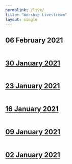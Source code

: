 ```yaml
---
permalink: /live/
title: "Worship Livestream"
layout: single
---
```


## 06 February 2021
<a href="https://youtu.be/Ap6sruz5sE0"><img src="{{ site.url }}{{ site.baseurl }}/assets/images/Worship Service - 06 February 2021.jpg" alt="">
## 30 January 2021
<a href="https://youtu.be/yDHx9C79I9Q"><img src="{{ site.url }}{{ site.baseurl }}/assets/images/Worship Service - 30 January 2021.jpg" alt="">
## 23 January 2021
<a href="https://youtu.be/aB2xtL1OAoU"><img src="{{ site.url }}{{ site.baseurl }}/assets/images/Worship Service - 23 January 2021.jpg" alt="">
## 16 January 2021
<a href="https://youtu.be/y--Uf-q0saQ"><img src="{{ site.url }}{{ site.baseurl }}/assets/images/Worship Service - 16 January 2021.jpg" alt="">
## 09 January 2021
<a href="https://youtu.be/4jZMkYIn-g0"><img src="{{ site.url }}{{ site.baseurl }}/assets/images/Worship Service - 09 January 2021.jpg" alt="">
## 02 January 2021
<a href="https://youtu.be/KX7UDJ1DAAo"><img src="{{ site.url }}{{ site.baseurl }}/assets/images/Worship Service - 02 January 2021.jpg" alt="">